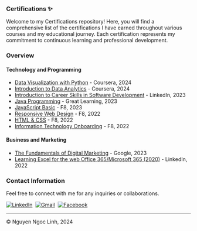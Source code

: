 ### Certifications ✨

Welcome to my Certifications repository! Here, you will find a comprehensive list of the certifications I have earned throughout various courses and my educational journey. Each certification represents my commitment to continuous learning and professional development.

### Overview

#### Technology and Programming
- [Data Visualization with Python](certificates/data-visualization-with-python.pdf) - Coursera, 2024
- [Introduction to Data Analytics](certificates/introduction-to-data-analytics.pdf) - Coursera, 2024
- [Introduction to Career Skills in Software Development](certificates/introduction-to-career-skills-in-software-development.pdf) - LinkedIn, 2023
- [Java Programming](certificates/java-programming.pdf) - Great Learning, 2023
- [JavaScript Basic](certificates/javascript-basic.pdf) - F8, 2023
- [Responsive Web Design](certificates/responsive-web-design.pdf) - F8, 2022
- [HTML & CSS](certificates/html-and-css.pdf) - F8, 2022
- [Information Technology Onboarding](certificates/information-technology-onboarding.pdf) - F8, 2022

#### Business and Marketing
- [The Fundamentals of Digital Marketing](certificates/the-fundamentals-of-digital-marketing.pdf) - Google, 2023
- [Learning Excel for the web Office 365/Microsoft 365 (2020)](certificates/learning-excel-for-the-web-office-365-microsoft-365-2020.pdf) - LinkedIn, 2022

### Contact Information

Feel free to connect with me for any inquiries or collaborations.

<p>
  <a href="https://www.linkedin.com/in/linhin/"><img src="https://img.shields.io/badge/Linkedin-0A66C2?style=for-the-badge&logo=linkedin" alt="LinkedIn" /></a>&nbsp;
  <a href="mailto:ngoclinh.workcontact@gmail.com"><img src="https://img.shields.io/badge/Gmail-EA4335?style=for-the-badge&logo=gmail&logoColor=white" alt="Gmail"/></a>&nbsp;
  <a href="https://www.facebook.com/liz.profile"><img src="https://img.shields.io/badge/Facebook-0866FF?style=for-the-badge&logo=facebook" alt="Facebook"/></a>&nbsp;
</p>

---

© Nguyen Ngoc Linh, 2024
